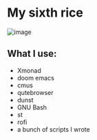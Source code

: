 # My sixth rice
![image](https://imgur.com/Q0hiH75.png)

## What I use:
- Xmonad
- doom emacs
- cmus
- qutebrowser
- dunst
- GNU Bash
- st
- rofi
- a bunch of scripts I wrote
